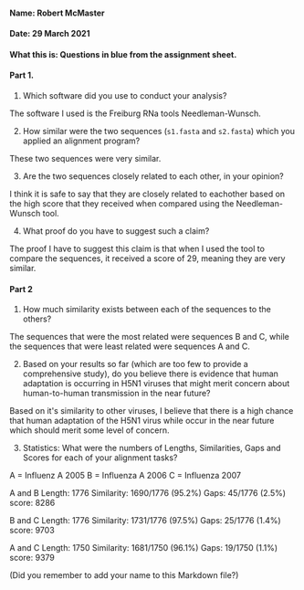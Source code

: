 #### Name: Robert McMaster
#### Date: 29 March 2021
#### What this is: Questions in blue from the assignment sheet.

#### Part 1.


 1. Which software did you use to conduct your analysis?

The software I used is the Freiburg RNa tools Needleman-Wunsch.

 2. How similar were the two sequences (`s1.fasta` and `s2.fasta`) which you applied an alignment program?

 These two sequences were very similar.


 3. Are the two sequences closely related to each other, in your opinion?

 I think it is safe to say that they are closely related to eachother based on the high score that they received when compared using the Needleman-Wunsch tool. 


 4. What proof do you have to suggest such a claim?

The proof I have to suggest this claim is that when I used the tool to compare the sequences, it received a score of 29, meaning they are very similar.




#### Part 2
 1. How much similarity exists between each of the sequences to the others?

The sequences that were the most related were sequences B and C, while the sequences that were least related were sequences A and C.


 2. Based on your results so far (which are too few to provide a comprehensive study), do you believe there is evidence that human adaptation is occurring in H5N1 viruses that might merit concern about human-to-human transmission in the near future?

Based on it's similarity to other viruses, I believe that there is a high chance that human adaptation of the H5N1 virus while occur in the near future which should merit some level of concern.

 3. Statistics: What were the numbers of Lengths, Similarities, Gaps and Scores for each of your alignment tasks?

A = Influenz A 2005
B = Influenza A 2006
C = Influenza 2007

A and B 
Length: 1776
Similarity: 1690/1776 (95.2%)
Gaps: 45/1776 (2.5%)
score: 8286

B and C 
Length: 1776
Similarity: 1731/1776 (97.5%)
Gaps: 25/1776 (1.4%)
score: 9703

A and C
Length: 1750
Similarity: 1681/1750 (96.1%)
Gaps: 19/1750 (1.1%)
score: 9379

(Did you remember to add your name to this Markdown file?)
